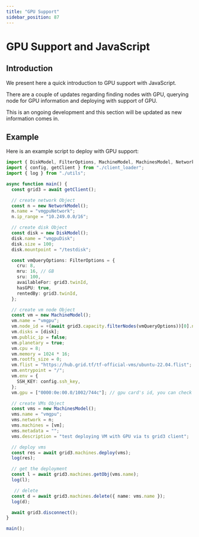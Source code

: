 ```yaml
---
title: "GPU Support"
sidebar_position: 87
---
```


<h1> GPU Support and JavaScript </h1>

## Introduction

We present here a quick introduction to GPU support with JavaScript. 

There are a couple of updates regarding finding nodes with GPU, querying node for GPU information and deploying with support of GPU. 

This is an ongoing development and this section will be updated as new information comes in.

## Example

Here is an example script to deploy with GPU support:

```ts
import { DiskModel, FilterOptions, MachineModel, MachinesModel, NetworkModel } from "../src";
import { config, getClient } from "./client_loader";
import { log } from "./utils";

async function main() {
  const grid3 = await getClient();

  // create network Object
  const n = new NetworkModel();
  n.name = "vmgpuNetwork";
  n.ip_range = "10.249.0.0/16";

  // create disk Object
  const disk = new DiskModel();
  disk.name = "vmgpuDisk";
  disk.size = 100;
  disk.mountpoint = "/testdisk";

  const vmQueryOptions: FilterOptions = {
    cru: 8,
    mru: 16, // GB
    sru: 100,
    availableFor: grid3.twinId,
    hasGPU: true,
    rentedBy: grid3.twinId,
  };

  // create vm node Object
  const vm = new MachineModel();
  vm.name = "vmgpu";
  vm.node_id = +(await grid3.capacity.filterNodes(vmQueryOptions))[0].nodeId; // TODO: allow random choice
  vm.disks = [disk];
  vm.public_ip = false;
  vm.planetary = true;
  vm.cpu = 8;
  vm.memory = 1024 * 16;
  vm.rootfs_size = 0;
  vm.flist = "https://hub.grid.tf/tf-official-vms/ubuntu-22.04.flist";
  vm.entrypoint = "/";
  vm.env = {
    SSH_KEY: config.ssh_key,
  };
  vm.gpu = ["0000:0e:00.0/1002/744c"]; // gpu card's id, you can check the available gpu from the dashboard

  // create VMs Object
  const vms = new MachinesModel();
  vms.name = "vmgpu";
  vms.network = n;
  vms.machines = [vm];
  vms.metadata = "";
  vms.description = "test deploying VM with GPU via ts grid3 client";

  // deploy vms
  const res = await grid3.machines.deploy(vms);
  log(res);

  // get the deployment
  const l = await grid3.machines.getObj(vms.name);
  log(l);

   // delete
  const d = await grid3.machines.delete({ name: vms.name });
  log(d);

  await grid3.disconnect();
}

main();
```